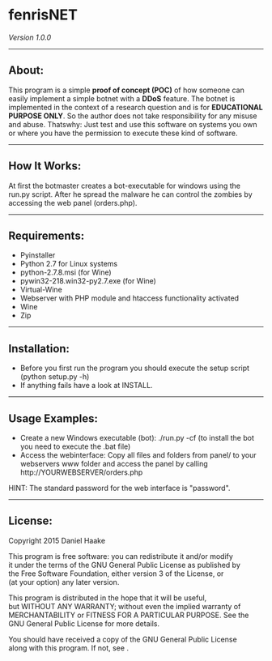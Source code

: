 <h1>fenrisNET</h1>
<i>Version 1.0.0</i>
<hr>
<h2>About:</h2>
This program is a simple <b>proof of concept (POC)</b> of how someone can easily implement a simple botnet with a <b>DDoS</b> feature. The botnet is implemented in the context of a research question and is for <b>EDUCATIONAL PURPOSE ONLY</b>. So the author does not take responsibility for any misuse and abuse. Thatswhy: Just test and use this software on systems you own or where you have the permission to execute these kind of software. 
<hr>
<h2>How It Works:</h2>
At first the botmaster creates a bot-executable for windows using the run.py script. After he spread the malware he can control the zombies by accessing the web panel (orders.php).
<hr>
<h2>Requirements:</h2>
<ul>
<li>Pyinstaller</li>
<li>Python 2.7 for Linux systems</li>
<li>python-2.7.8.msi (for Wine)</li>
<li>pywin32-218.win32-py2.7.exe (for Wine)</li>
<li>Virtual-Wine</li>
<li>Webserver with PHP module and htaccess functionality activated</li>
<li>Wine</li>
<li>Zip</li>
</ul>
<hr>
<h2>Installation:</h2>
<ul>
<li>Before you first run the program you should execute the setup script (python setup.py -h)</li>
<li>If anything fails have a look at INSTALL.</li>
</ul>
<hr>
<h2>Usage Examples:</h2>
<ul>
<li>Create a new Windows executable (bot): ./run.py -cf (to install the bot you need to execute the .bat file)</li>
<li>Access the webinterface: Copy all files and folders from panel/ to your webservers www folder and access the panel by calling http://YOURWEBSERVER/orders.php</li>
</ul>
HINT: The standard password for the web interface is "password".
<hr>
<h2>License:</h2>
<p>Copyright 2015 Daniel Haake</p>
<p>This program is free software: you can redistribute it and/or modify<br />
it under the terms of the GNU General Public License as published by<br />
the Free Software Foundation, either version 3 of the License, or<br />
(at your option) any later version.</p>
<p>This program is distributed in the hope that it will be useful,<br />
but WITHOUT ANY WARRANTY; without even the implied warranty of<br />
MERCHANTABILITY or FITNESS FOR A PARTICULAR PURPOSE.  See the<br />
GNU General Public License for more details.<br /></p>
<p>You should have received a copy of the GNU General Public License<br />
along with this program.  If not, see <http://www.gnu.org/licenses/>.</p>
